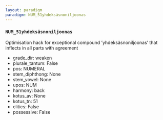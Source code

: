 ```yaml
---
layout: paradigm
paradigm: NUM_51yhdeksäsnoniljoonas
---
```

### ` NUM_51yhdeksäsnoniljoonas `

Optimisation hack for exceptional compound ’yhdeksäsnoniljoonas’ that inflects in all parts with agreement
* grade_dir: weaken
* plurale_tantum: False
* pos: NUMERAL
* stem_diphthong: None
* stem_vowel: None
* upos: NUM
* harmony: back
* kotus_av: None
* kotus_tn: 51
* clitics: False
* possessive: False
